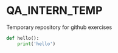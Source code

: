 # QA_INTERN_TEMP
Temporary repository for github exercises

```python
def hello():
    print('hello')
```
